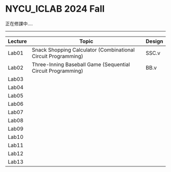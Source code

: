 # NYCU_ICLAB 2024 Fall

正在修課中....

---

| Lecture| Topic                                                           |Design
|--------|-----------------------------------------------------------------|--------------------
| Lab01  |  Snack Shopping Calculator (Combinational Circuit Programming)  | SSC.v
| Lab02  |  Three-Inning Baseball Game (Sequential Circuit Programming)    | BB.v
| Lab03  |        |                                                        |
| Lab04  |        |                                                        |
| Lab05  |        |                                                        |
| Lab06  |        |                                                        |
| Lab07  |        |                                                        |
| Lab08  |        |                                                        |
| Lab09  |        |                                                        |
| Lab10  |        |                                                        |
| Lab11  |        |                                                        |
| Lab12  |        |                                                        |
| Lab13  |        |                                                        |
